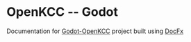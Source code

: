 # OpenKCC -- Godot

Documentation for [Godot-OpenKCC](https://github.com/nicholas-maltbie/Godot-OpenKCC)
project built using [DocFx](https://github.com/dotnet/docfx)
